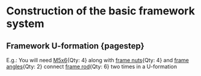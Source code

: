 # Construction of the basic framework system

## Framework U-formation {pagestep}
E.g.: You will need [M5x6](_libary/screws.yaml#M5x6Screw){Qty: 4} along with [frame nuts](connectors.yaml#5mmNuts){Qty: 4} and [frame angles](connectors.yaml#5mmNuts){Qty: 2} connect [frame rod](framework.yaml#20mmx20mm_Rod){Qty: 6} two times in a U-formation
